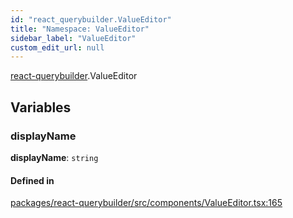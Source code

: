```yaml
---
id: "react_querybuilder.ValueEditor"
title: "Namespace: ValueEditor"
sidebar_label: "ValueEditor"
custom_edit_url: null
---
```


[react-querybuilder](../modules/react_querybuilder.md).ValueEditor

## Variables

### displayName

 **displayName**: `string`

#### Defined in

[packages/react-querybuilder/src/components/ValueEditor.tsx:165](https://github.com/react-querybuilder/react-querybuilder/blob/55590db8/packages/react-querybuilder/src/components/ValueEditor.tsx#L165)
